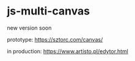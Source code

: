 # js-multi-canvas

new version soon

prototype: https://sztorc.com/canvas/

in production: https://www.artisto.pl/edytor.html
